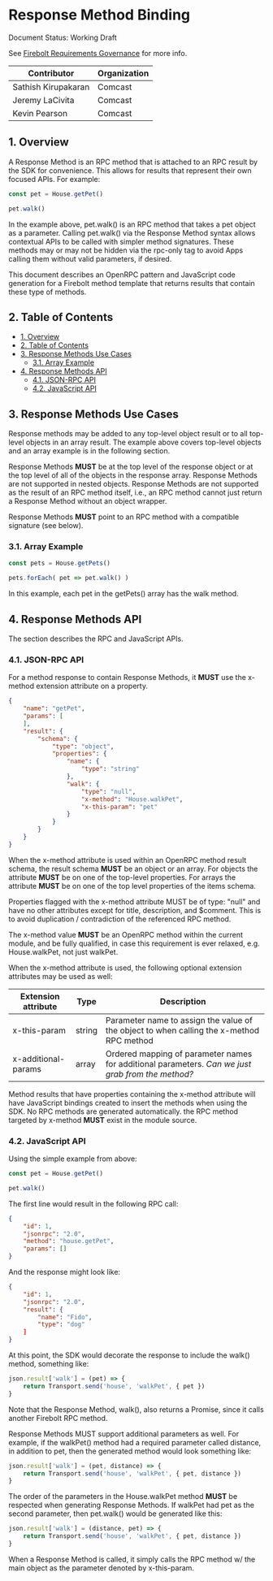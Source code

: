 # Response Method Binding

Document Status: Working Draft

See [Firebolt Requirements Governance](../../governance.md) for more info.

| Contributor    | Organization   |
| -------------- | -------------- |
| Sathish Kirupakaran         | Comcast            |
| Jeremy LaCivita | Comcast | 
| Kevin Pearson | Comcast |

## 1. Overview

A Response Method is an RPC method that is attached to an RPC result by
the SDK for convenience. This allows for results that represent their
own focused APIs. For example:

```javascript
const pet = House.getPet()

pet.walk()
```

In the example above, pet.walk() is an RPC method that takes a pet
object as a parameter. Calling pet.walk() via the Response Method syntax
allows contextual APIs to be called with simpler method signatures.
These methods may or may not be hidden via the rpc-only tag to avoid
Apps calling them without valid parameters, if desired.

This document describes an OpenRPC pattern and JavaScript code
generation for a Firebolt method template that returns results that
contain these type of methods.

## 2. Table of Contents
- [1. Overview](#1-overview)
- [2. Table of Contents](#2-table-of-contents)
- [3. Response Methods Use Cases](#3-response-methods-use-cases)
  - [3.1. Array Example](#31-array-example)
- [4. Response Methods API](#4-response-methods-api)
  - [4.1. JSON-RPC API](#41-json-rpc-api)
  - [4.2. JavaScript API](#42-javascript-api)

## 3. Response Methods Use Cases

Response methods may be added to any top-level object result or to all
top-level objects in an array result. The example above covers top-level
objects and an array example is in the following section.

Response Methods **MUST** be at the top level of the response object or
at the top level of all of the objects in the response array. Response
Methods are not supported in nested objects. Response Methods are not
supported as the result of an RPC method itself, i.e., an RPC method
cannot just return a Response Method without an object wrapper.

Response Methods **MUST** point to an RPC method with a compatible
signature (see below).

### 3.1. Array Example

```javascript
const pets = House.getPets()

pets.forEach( pet => pet.walk() )
```

In this example, each pet in the getPets() array has the walk method.

## 4. Response Methods API

The section describes the RPC and JavaScript APIs.

### 4.1. JSON-RPC API

For a method response to contain Response Methods, it **MUST** use the
x-method extension attribute on a property.

```json
{
    "name": "getPet",
    "params": [
    ],
    "result": {
        "schema": {
            "type": "object",
            "properties": {
                "name": {
                    "type": "string"
                },
                "walk": {
                    "type": "null",
                    "x-method": "House.walkPet",
                    "x-this-param": "pet"
                }
            }
        }
    }
}
```

When the x-method attribute is used within an OpenRPC method result
schema, the result schema **MUST** be an object or an array. For objects
the attribute **MUST** be on one of the top-level properties. For arrays
the attribute **MUST** be on one of the top level properties of the
items schema.

Properties flagged with the x-method attribute MUST be of type: "null"
and have no other attributes except for title, description, and
\$comment. This is to avoid duplication / contradiction of the
referenced RPC method.

The x-method value **MUST** be an OpenRPC method within the current
module, and be fully qualified, in case this requirement is ever
relaxed, e.g. House.walkPet, not just walkPet.

When the x-method attribute is used, the following optional extension
attributes may be used as well:

| Extension attribute | Type            | Description                                                                                       |
|------------------|-------------|-----------------------------------------|
| x-this-param        | string          | Parameter name to assign the value of the object to when calling the x-method RPC method          |
| x-additional-params | array<string> | Ordered mapping of parameter names for additional parameters. *Can we just grab from the method?* |

Method results that have properties containing the x-method attribute
will have JavaScript bindings created to insert the methods when using
the SDK. No RPC methods are generated automatically. the RPC method
targeted by x-method **MUST** exist in the module source.

### 4.2. JavaScript API

Using the simple example from above:

```javascript
const pet = House.getPet()

pet.walk()
```

The first line would result in the following RPC call:

```json
{
    "id": 1,
    "jsonrpc": "2.0",
    "method": "house.getPet",
    "params": []
}
```

And the response might look like:

```json
{
    "id": 1,
    "jsonrpc": "2.0",
    "result": {
        "name": "Fido",
        "type": "dog"
    ]
}
```

At this point, the SDK would decorate the response to include the walk()
method, something like:

```javascript
json.result['walk'] = (pet) => {
    return Transport.send('house', 'walkPet', { pet })
}
```

Note that the Response Method, walk(), also returns a Promise, since it
calls another Firebolt RPC method.

Response Methods MUST support additional parameters as well. For
example, if the walkPet() method had a required parameter called
distance, in addition to pet, then the generated method would look
something like:

```javascript
json.result['walk'] = (pet, distance) => {
    return Transport.send('house', 'walkPet', { pet, distance })
}
```

The order of the parameters in the House.walkPet method **MUST** be
respected when generating Response Methods. If walkPet had pet as the
second parameter, then pet.walk() would be generated like this:


```javascript
json.result['walk'] = (distance, pet) => {
    return Transport.send('house', 'walkPet', { pet, distance })
}
```

When a Response Method is called, it simply calls the RPC method w/ the
main object as the parameter denoted by x-this-param.
